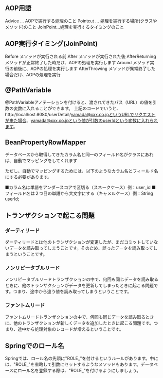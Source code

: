 ## AOP用語

Advice ... AOPで実行する処理のこと
Pointcut ... 処理を実行する場所(クラスやメソッド)のこと
JoinPoint...処理を実行するタイミングのこと


## AOP実行タイミング(JoinPoint)
Before メソッドが実行される前
After メソッドが実行された後
AfterReturning メソッドが正常終了した時だけ、AOPの処理を実行します
Around メソッド実行の前後に、AOPの処理を実行します
AfterThrowing メソッドが異常終了した場合だけ、AOPの処理を実行


## @PathVariable
@PathVariableアノテーションを付けると、渡されてきたパス（URL）の値を引数の変数に入れることができます。
上記のコードでいうと、http://localhost:8080/userDetail/yamada@xxx.co.jpというURLでリクエストが来た場合、yamada@xxx.co.jpという値が引数のuserIdという変数に入れられます。


## BeanPropertyRowMapper

データベースから取得してきたカラム名と同一のフィールド名がクラスにあれば、自動でマッピングをしてくれます

ただし、自動でマッピングするためには、以下のようなカラム名とフィールド名にする必要があります。

■カラム名は単語をアンダースコアで区切る（スネークケース）例：user_id
■フィールド名は２つ目の単語から大文字にする（キャメルケース）例：String userId;


## トランザクションで起こる問題
### ダーティリード
ダーティリードとは他のトランザクションが変更したが、まだコミットしていないデータを読み取ってしまうことです。そのため、誤ったデータを読み取ってしまうということです。

### ノンリピータブルリード
ノンリピータブルリードトランザクションの中で、何回も同じデータを読み取るときに、他のトランザクションがデータを更新してしまったときに起こる問題です。つまり、途中から違う値を読み取ってしまうということです。

### ファントムリード
ファントムリードトランザクションの中で、何回も同じデータを読み取るときに、他のトランザクションが新しくデータを追加したときに起こる問題です。つまり、途中から処理対象のレコードが増えるということです。


## Springでのロール名
Springでは、ロール名の先頭に"ROLE_"を付けるというルールがあります。中には、"ROLE_"を省略して引数にセットするようなメソッドもあります。データベースにロール名を登録する際は、"ROLE_"を付けるようにしましょう。
